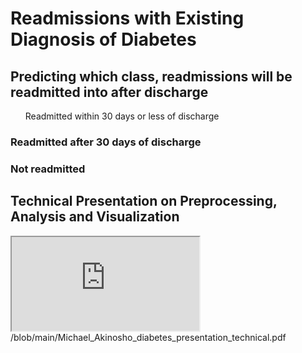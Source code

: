 # Readmissions with Existing Diagnosis of Diabetes
 <h2>Predicting which class, readmissions will be readmitted into after discharge</h2>
 <ol>Readmitted within 30 days or less of discharge</ol>
 <h3>Readmitted after 30 days of discharge</h3>
 <h3>Not readmitted</h3>
 <h2>Technical Presentation on Preprocessing, Analysis and Visualization</h2>
 <iframe src="https://www.w3schools.com">test</iframe>
 /blob/main/Michael_Akinosho_diabetes_presentation_technical.pdf
 
